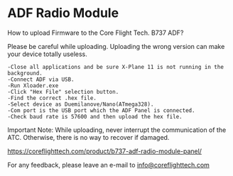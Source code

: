# ADF Radio Module

How to upload Firmware to the Core Flight Tech. B737 ADF?

Please be careful while uploading. 
Uploading the wrong version can make your device totally useless.

	-Close all applications and be sure X-Plane 11 is not running in the background. 
	-Connect ADF via USB. 
	-Run Xloader.exe 
	-Click "Hex File" selection button. 
	-Find the correct .hex file.
	-Select device as Duemilanove/Nano(ATmega328).
	-Com port is the USB port which the ADF Panel is connected. 
	-Check baud rate is 57600 and then upload the hex file. 
	
Important Note: While uploading, never interrupt the communication of the ATC. Otherwise, there is no way to recover if damaged.

https://coreflighttech.com/product/b737-adf-radio-module-panel/

For any feedback, please leave an e-mail to info@coreflighttech.com

